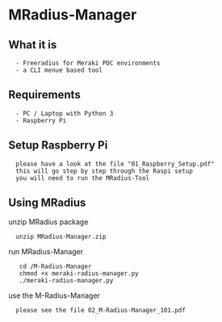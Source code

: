 # MRadius-Manager
## What it is
      - Freeradius for Meraki POC environments
      - a CLI menue based tool 

## Requirements
      - PC / Laptop with Python 3
      - Raspberry Pi

## Setup Raspberry Pi

      please have a look at the file "01_Raspberry_Setup.pdf"
      this will go step by step through the Raspi setup 
      you will need to run the MRadius-Tool

## Using MRadius

unzip MRadius package
    
      unzip MRadius-Manager.zip
      

run MRadius-Manager

       cd /M-Radius-Manager
       chmod +x meraki-radius-manager.py
       ./meraki-radius-manager.py


use the M-Radius-Manager

      please see the file 02_M-Radius-Manager_101.pdf

